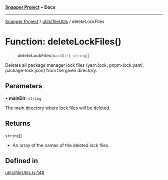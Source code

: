 [**Snapper Project**](../../../README.md) • **Docs**

***

[Snapper Project](../../../README.md) / [utils/fileUtils](../README.md) / deleteLockFiles

# Function: deleteLockFiles()

> **deleteLockFiles**(`mainDir`): `string`[]

Deletes all package manager lock files (yarn.lock, pnpm-lock.yaml, package-lock.json)
from the given directory.

## Parameters

• **mainDir**: `string`

The main directory where lock files will be deleted.

## Returns

`string`[]

- An array of the names of the deleted lock files.

## Defined in

[utils/fileUtils.ts:148](https://github.com/asifqatar/Snapper/blob/1b2c230905308cca5785aba7fe39ad09cd146118/utils/fileUtils.ts#L148)
